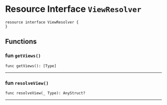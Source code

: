# Resource Interface `ViewResolver`

```cadence
resource interface ViewResolver {
}
```

## Functions

### fun `getViews()`

```cadence
func getViews(): [Type]
```

---

### fun `resolveView()`

```cadence
func resolveView(_ Type): AnyStruct?
```

---
